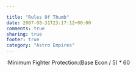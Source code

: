 ```yaml
---

title: "Rules Of Thumb"
date: 2007-08-31T23:17:12+00:00
comments: true
sharing: true
footer: true
category: "Astro Empires"
---
```


:Minimum Fighter Protection:(Base Econ / 5) * 60
